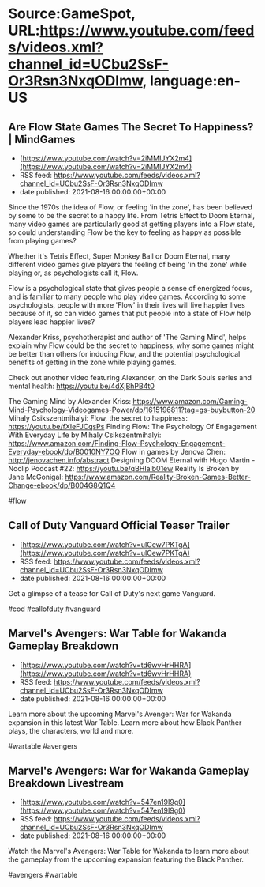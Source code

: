 # Source:GameSpot, URL:https://www.youtube.com/feeds/videos.xml?channel_id=UCbu2SsF-Or3Rsn3NxqODImw, language:en-US

## Are Flow State Games The Secret To Happiness? | MindGames
 - [https://www.youtube.com/watch?v=2iMMIJYX2m4](https://www.youtube.com/watch?v=2iMMIJYX2m4)
 - RSS feed: https://www.youtube.com/feeds/videos.xml?channel_id=UCbu2SsF-Or3Rsn3NxqODImw
 - date published: 2021-08-16 00:00:00+00:00

Since the 1970s the idea of Flow, or feeling 'in the zone', has been believed by some to be the secret to a happy life. From Tetris Effect to Doom Eternal, many video games are particularly good at getting players into a Flow state, so could understanding Flow be the key to feeling as happy as possible from playing games? 

Whether it's Tetris Effect, Super Monkey Ball or Doom Eternal, many different video games give players the feeling of being 'in the zone' while playing or, as psychologists call it, Flow.

Flow is a psychological state that gives people a sense of energized focus, and is familiar to many people who play video games. According to some psychologists, people with more 'Flow' in their lives will live happier lives because of it, so can video games that put people into a state of Flow help players lead happier lives? 

Alexander Kriss, psychotherapist and author of 'The Gaming Mind', helps explain why Flow could be the secret to happiness, why some games might be better than others for inducing Flow, and the potential psychological benefits of getting in the zone while playing games.

Check out another video featuring Alexander, on the Dark Souls series and mental health: https://youtu.be/4dXjBhPB4t0

The Gaming Mind by Alexander Kriss: https://www.amazon.com/Gaming-Mind-Psychology-Videogames-Power/dp/1615196811?tag=gs-buybutton-20
Mihaly Csikszentmihalyi: Flow, the secret to happiness: https://youtu.be/fXIeFJCqsPs
Finding Flow: The Psychology Of Engagement With Everyday Life by Mihaly Csikszentmihalyi: https://www.amazon.com/Finding-Flow-Psychology-Engagement-Everyday-ebook/dp/B0010NY7OQ
Flow in games by Jenova Chen: http://jenovachen.info/abstract
Designing DOOM Eternal with Hugo Martin - Noclip Podcast #22: https://youtu.be/qBHIalb01ew
Reality Is Broken by Jane McGonigal: https://www.amazon.com/Reality-Broken-Games-Better-Change-ebook/dp/B004G8Q1Q4

#flow

## Call of Duty Vanguard Official Teaser Trailer
 - [https://www.youtube.com/watch?v=uICew7PKTgA](https://www.youtube.com/watch?v=uICew7PKTgA)
 - RSS feed: https://www.youtube.com/feeds/videos.xml?channel_id=UCbu2SsF-Or3Rsn3NxqODImw
 - date published: 2021-08-16 00:00:00+00:00

Get a glimpse of a tease for Call of Duty's next game Vanguard.

#cod #callofduty #vanguard

## Marvel's Avengers: War Table for Wakanda Gameplay Breakdown
 - [https://www.youtube.com/watch?v=td6wvHrHHRA](https://www.youtube.com/watch?v=td6wvHrHHRA)
 - RSS feed: https://www.youtube.com/feeds/videos.xml?channel_id=UCbu2SsF-Or3Rsn3NxqODImw
 - date published: 2021-08-16 00:00:00+00:00

Learn more about the upcoming Marvel's Avenger: War for Wakanda expansion in this latest War Table. Learn more about how Black Panther plays, the characters, world and more.

#wartable #avengers

## Marvel's Avengers: War for Wakanda Gameplay Breakdown Livestream
 - [https://www.youtube.com/watch?v=547en19I9g0](https://www.youtube.com/watch?v=547en19I9g0)
 - RSS feed: https://www.youtube.com/feeds/videos.xml?channel_id=UCbu2SsF-Or3Rsn3NxqODImw
 - date published: 2021-08-16 00:00:00+00:00

Watch the Marvel's Avengers: War Table for Wakanda to learn more about the gameplay from the upcoming expansion featuring the Black Panther.

#avengers #wartable

